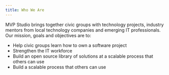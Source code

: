 ```yaml
---
title: Who We Are
---
```

MVP Studio brings together civic groups with technology projects, industry mentors from local technology companies and emerging IT professionals. Our mission, goals and objectives are to:

 - Help civic groups learn how to own a software project
 - Strengthen the IT workforce
 - Build an open source library of solutions at a scalable process that others can use
 - Build a scalable process that others can use





